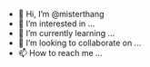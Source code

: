 - 👋 Hi, I’m @misterthang
- 👀 I’m interested in ...
- 🌱 I’m currently learning ...
- 💞️ I’m looking to collaborate on ...
- 📫 How to reach me ...

<!---
misterthang/misterthang is a ✨ special ✨ repository because its `README.md` (this file) appears on your GitHub profile.
You can click the Preview link to take a look at your changes.
--->
